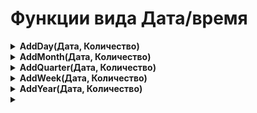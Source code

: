 # Функции вида Дата/время
<details><summary><b>AddDay(Дата, Количество)</b></summary>
<ul>
<li>Дата - аргумент типа Дата/Время<br>
<li>Количество - аргумент целого типа.
</ul>
Функция возвращает значение аргумента Дата, увеличенного на указанное Количество дней. Количество может быть и отрицательным, тогда функция возвратит дату на указанное количество дней раньше указанной даты.<br>
</details>

 <details><summary><b>AddMonth(Дата, Количество)</b></summary>
<ul>
<li> Дата - аргумент типа Дата/Время<br>
<li> Количество - аргумент целого типа.<br>
</ul>
Функция возвращает значение аргумента Дата, увеличенного на указанное Количество месяцев. Количество может быть и отрицательным, тогда функция возвратит дату на указанное количество месяцев раньше указанной даты.<br>
<br>
Если указанный день месяца больше, чем последний день получившегося месяца, то функция устанавливает дату на последний день получившегося месяца.<br>
</details>

<details><summary><b>AddQuarter(Дата, Количество)</b></summary>
<ul>
<li>Дата - аргумент типа Дата/Время
<li>Количество - аргумент целого типа.
</ul>
Функция возвращает значение аргумента Дата, увеличенного на указанное Количество кварталов. Количество может быть и отрицательным, тогда функция возвратит дату на указанное количество кварталов раньше указанной даты.<br>
<br>
Если указанный день месяца больше, чем последний день месяца получившегося квартала , то функция устанавливает дату на последний день месяца получившегося квартала.<br>
</details>

<details><summary><b>AddWeek(Дата, Количество)</b></summary>
<ul>
<li>Дата - аргумент типа Дата/Время
<li>Количество - аргумент целого типа.
</ul>
Функция возвращает значение аргумента Дата, увеличенного на указанное Количество недель. Количество может быть и отрицательным, тогда функция возвратит дату на указанное количество недель раньше указанной даты.<br>
</details>

 <details><summary><b>AddYear(Дата, Количество)</b></summary>
<ul>
<li>Дата - аргумент типа Дата/Время
<li>Количество - аргумент целого типа.
</ul>
Функция возвращает значение аргумента Дата, увеличенного на указанное Количество лет. Количество может быть и отрицательным, тогда функция возвратит дату на указанное количество лет раньше указанной даты. <br>
</details>

<details><summary><b></b></summary>
<ul>
<li>
<li>
</ul>
<br>
</details>
